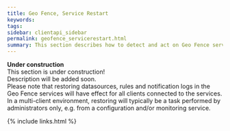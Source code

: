 ```yaml
---
title: Geo Fence, Service Restart
keywords: 
tags: 
sidebar: clientapi_sidebar
permalink: geofence_servicerestart.html
summary: This section describes how to detect and act on Geo Fence service restart.
---
```


<div class="alert alert-danger" role="alert"> <i class="fa fa-exclamation-circle  fa-2x"></i>
<b>Under construction</b><br>
This section is under construction!<br>
Description will be added soon.
</div>

<div class="alert alert-warning" role="alert">
Please note that restoring datasources, rules and notification logs in the Geo Fence services will have effect for all clients connected to the services. In a multi-client environment, restoring will typically be a task performed by administrators only, e.g. from a configuration and/or monitoring service. 
</div>

{% include links.html %}
